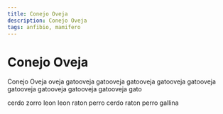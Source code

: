 ```yaml
---
title: Conejo Oveja
description: Conejo Oveja
tags: anfibio, mamifero
---
```


# Conejo Oveja

Conejo Oveja oveja gatooveja gatooveja gatooveja gatooveja gatooveja gatooveja gatooveja gatooveja gatooveja gato

cerdo zorro leon leon raton perro cerdo raton perro gallina